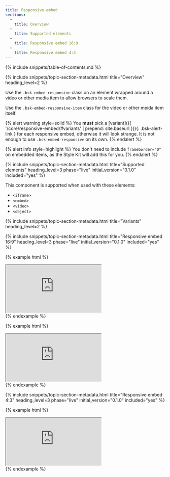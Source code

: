 ```yaml
---
title: Responsive embed
sections:
  -
    title: Overview
  -
    title: Supported elements
  -
    title: Responsive embed 16:9
  -
    title: Responsive embed 4:3
---
```


{% include snippets/table-of-contents.md %}

{% include snippets/topic-section-metadata.html
  title="Overview"
  heading_level=2
%}

Use the `.bsk-embed-responsive` class on an element wrapped around a video or other media item to allow browsers to scale
them.

Use the `.bsk-embed-responsive-item` class for the video or other meida item itself.

{% alert warning style=solid %}
You **must** pick a [variant]({{ '/core/responsive-embed/#variants' | prepend: site.baseurl }}){: .bsk-alert-link } for
each responsive embed, otherwise it will look strange. It is not enough to use `.bsk-embed-responsive` on its own.
{% endalert %}

{% alert info style=highlight %}
You don't need to include `frameborder="0"` on embedded items, as the Style Kit will add this for you.
{% endalert %}

{% include snippets/topic-section-metadata.html
  title="Supported elements"
  heading_level=3
  phase="live"
  initial_version="0.1.0"
  included="yes"
%}

This component is supported when used with these elements:

* <code>&lt;iframe&gt;</code>
* <code>&lt;embed&gt;</code>
* <code>&lt;video&gt;</code>
* <code>&lt;object&gt;</code>

{% include snippets/topic-section-metadata.html
  title="Variants"
  heading_level=2
%}

{% include snippets/topic-section-metadata.html
  title="Responsive embed 16:9"
  heading_level=3
  phase="live"
  initial_version="0.1.0"
  included="yes"
%}

{% example html %}
<div class="bsk-embed-responsive bsk-embed-responsive-16by9">
  <iframe class="bsk-embed-responsive-item" src="https://player.vimeo.com/video/32397612" allowfullscreen></iframe>
</div>
{% endexample %}

{% example html %}
<div class="bsk-embed-responsive bsk-embed-responsive-16by9">
  <iframe class="bsk-embed-responsive-item" src='https://nercacuk.sharepoint.com/portals/hub/_layouts/15/VideoEmbedHost.aspx?chId=f781382f%2D8cde%2D4116%2D9778%2D6e0106703465&amp;vId=d5221c74%2D7b37%2D4a51%2D8ec6%2D50ce52dbdd4e' allowfullscreen></iframe>
</div>
{% endexample %}

{% include snippets/topic-section-metadata.html
  title="Responsive embed 4:3"
  heading_level=3
  phase="live"
  initial_version="0.1.0"
  included="yes"
%}

{% example html %}
<div class="bsk-embed-responsive bsk-embed-responsive-4by3">
  <iframe class="bsk-embed-responsive-item" src="https://player.vimeo.com/video/32397612" allowfullscreen></iframe>
</div>
{% endexample %}
